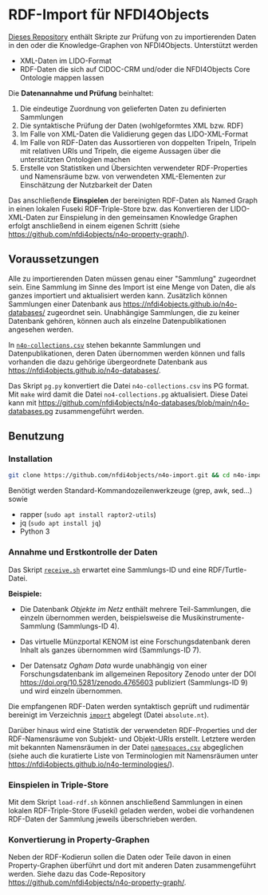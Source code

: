 # RDF-Import für NFDI4Objects

[Dieses Repository](https://github.com/nfdi4objects/n4o-import) enthält
Skripte zur Prüfung von zu importierenden Daten in den oder die
Knowledge-Graphen von NFDI4Objects. Unterstützt werden

- XML-Daten im LIDO-Format
- RDF-Daten die sich auf CIDOC-CRM und/oder die NFDI4Objects Core Ontologie mappen lassen

Die **Datenannahme und Prüfung** beinhaltet:

1. Die eindeutige Zuordnung von gelieferten Daten zu definierten Sammlungen
2. Die syntaktische Prüfung der Daten (wohlgeformtes XML bzw. RDF)
3. Im Falle von XML-Daten die Validierung gegen das LIDO-XML-Format
4. Im Falle von RDF-Daten das Aussortieren von doppelten Tripeln, Tripeln mit relativen URIs und Tripeln, die eigeme Aussagen über die unterstützten Ontologien machen
5. Erstelle von Statistiken und Übersichten verwendeter RDF-Properties und Namensräume bzw. von verwendeten XML-Elementen zur Einschätzung der Nutzbarkeit der Daten

Das anschließende **Einspielen** der bereinigten RDF-Daten als Named Graph in einen lokalen Fuseki RDF-Triple-Store bzw. das Konvertieren der LIDO-XML-Daten zur Einspielung in den gemeinsamen Knowledge Graphen erfolgt anschließend in einem eigenen Schritt (siehe <https://github.com/nfdi4objects/n4o-property-graph/>).

## Voraussetzungen

Alle zu importierenden Daten müssen genau einer "Sammlung" zugeordnet sein.
Eine Sammlung im Sinne des Import ist eine Menge von Daten, die als ganzes
importiert und aktualisiert werden kann. Zusätzlich können Sammlungen einer
Datenbank aus <https://nfdi4objects.github.io/n4o-databases/> zugeordnet sein.
Unabhängige Sammlungen, die zu keiner Datenbank gehören, können auch als
einzelne Datenpublikationen angesehen werden.

In [`n4o-collections.csv`](n4o-collections.csv) stehen bekannte Sammlungen und
Datenpublikationen, deren Daten übernommen werden können und falls vorhanden
die dazu gehörige übergeordnete Datenbank aus
<https://nfdi4objects.github.io/n4o-databases/>.

Das Skript `pg.py` konvertiert die Datei `n4o-collections.csv` ins PG format.
Mit `make` wird damit die Datei `no4-collections.pg` aktualisiert. Diese Datei
kann mit <https://github.com/nfdi4objects/n4o-databases/blob/main/n4o-databases.pg>
zusammengeführt werden.

## Benutzung

### Installation

~~~sh
git clone https://github.com/nfdi4objects/n4o-import.git && cd n4o-import
~~~

Benötigt werden Standard-Kommandozeilenwerkzeuge (grep, awk, sed...) sowie

- rapper (`sudo apt install raptor2-utils`)
- jq (`sudo apt install jq`)
- Python 3

### Annahme und Erstkontrolle der Daten

Das Skript [`receive.sh`](receive.sh) erwartet eine Sammlungs-ID und eine RDF/Turtle-Datei.

**Beispiele:**

- Die Datenbank *Objekte im Netz* enthält mehrere Teil-Sammlungen, die einzeln 
  übernommen werden, beispielsweise die Musikinstrumente-Sammlung (Sammlungs-ID 4). 

- Das virtuelle Münzportal KENOM ist eine Forschungsdatenbank deren Inhalt
  als ganzes übernommen wird (Sammlungs-ID 7).

- Der Datensatz *Ogham Data* wurde unabhängig von einer Forschungsdatenbank im
  allgemeinen Repository Zenodo unter der DOI <https://doi.org/10.5281/zenodo.4765603>
  publiziert (Sammlungs-ID 9) und wird einzeln übernommen.

Die empfangenen RDF-Daten werden syntaktisch geprüft und rudimentär bereinigt
im Verzeichnis [`import`](import) abgelegt (Datei `absolute.nt`).

Darüber hinaus wird eine Statistik der verwendeten RDF-Properties und der
RDF-Namensräume von Subjekt- und Objekt-URIs erstellt. Letztere werden mit
bekannten Namensräumen in der Datei [`namespaces.csv`](namespaces.csv) abgeglichen
(siehe auch die kuratierte Liste von Terminologien mit Namensräumen unter
<https://nfdi4objects.github.io/n4o-terminologies/>).

### Einspielen in Triple-Store

Mit dem Skript `load-rdf.sh` können anschließend Sammlungen in einen lokalen
RDF-Triple-Store (Fuseki) geladen werden, wobei die vorhandenen RDF-Daten der
Sammlung jeweils überschrieben werden.

### Konvertierung in Property-Graphen

Neben der RDF-Kodierun sollen die Daten oder Teile davon in einen Property-Graphen überführt und dort mit anderen Daten zusammengeführt werden. Siehe dazu das Code-Repository <https://github.com/nfdi4objects/n4o-property-graph/>.
